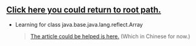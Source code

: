 **[Click here you could return to root path.][0]**
---

- Learning for class java.base.java.lang.reflect.Array
    > [The article could be helped is here.][1] (Which in Chinese for now.)
  

[0]: https://github.com/taoism-o/learning-JDK-12/blob/master/Readme.md
[1]: https://www.kevincheng.xin/articles/2019/11/20/1574248991981.html